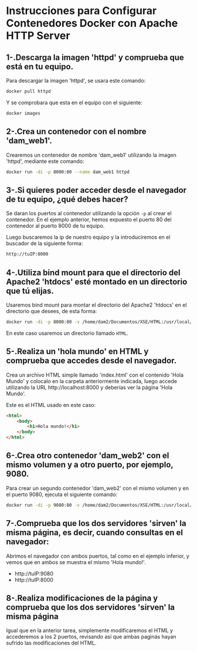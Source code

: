 # Instrucciones para Configurar Contenedores Docker con Apache HTTP Server

## 1-.Descarga la imagen 'httpd' y comprueba que está en tu equipo.

Para descargar la imagen 'httpd', se usara este comando:

```bash
docker pull httpd
```

Y se comprobara que esta en el equipo con el siguiente:

```bash
docker images
```

## 2-.Crea un contenedor con el nombre 'dam_web1'.

Crearemos un contenedor de nombre 'dam_web1' utilizando la imagen 'httpd', mediante este comando:

```bash
docker run -di -p 8000:80 --name dam_web1 httpd
```

## 3-.Si quieres poder acceder desde el navegador de tu equipo, ¿qué debes hacer?

Se daran los puertos al contenedor utilizando la opción `-p` al crear el contenedor. En el ejemplo anterior, hemos expuesto el puerto 80 del contenedor al puerto 8000 de tu equipo.

Luego buscaremos la ip de nuestro equipo y la introduciremos en el buscador de la siguiente forma:

```bash
http://tuIP:8000
```

## 4-.Utiliza bind mount para que el directorio del Apache2 'htdocs' esté montado en un directorio que tú elijas.

Usaremos bind mount para montar el directorio del Apache2 'htdocs' en el directorio que desees, de esta forma:

```bash
docker run -di -p 8000:80 -v /home/dam2/Documentos/XSE/HTML:/usr/local/apache2/htdocs/ --name dam_web1 httpd
```

En este caso usaremos un directorio llamado `HTML`.

## 5-.Realiza un 'hola mundo' en HTML y comprueba que accedes desde el navegador.

Crea un archivo HTML simple llamado 'index.html' con el contenido 'Hola Mundo' y colocalo en la carpeta anteriormente indicada, luego accede utilizando la URL http://localhost:8000 y deberías ver la página 'Hola Mundo'.

Este es el HTML usado en este caso:

```html
<html>
    <body>
        <h1>Hola mundo!</h1>
    </body>
</html>
```

## 6-.Crea otro contenedor 'dam_web2' con el mismo volumen y a otro puerto, por ejemplo, 9080.

Para crear un segundo contenedor 'dam_web2' con el mismo volumen y en el puerto 9080, ejecuta el siguiente comando:

```bash
docker run -di -p 9080:80 -v /home/dam2/Documentos/XSE/HTML:/usr/local/apache2/htdocs/ --name dam_web2 httpd
```

## 7-.Comprueba que los dos servidores 'sirven' la misma página, es decir, cuando consultas en el navegador:

Abrimos el navegador con ambos puertos, tal como en el ejemplo inferior, y vemos que en ambos se muestra el mismo 'Hola mundo!'.

- http://tuIP:9080
- http://tuIP:8000

## 8-.Realiza modificaciones de la página y comprueba que los dos servidores 'sirven' la misma página

Igual que en la anterior tarea, simplemente modificaremos el HTML y accederemos a los 2 puertos, revisando así que ambas paginás hayan sufrido las modificaciones del HTML.